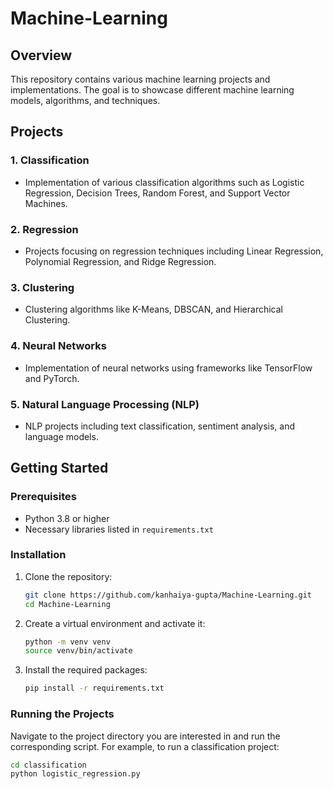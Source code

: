 # Machine-Learning

## Overview

This repository contains various machine learning projects and implementations. The goal is to showcase different machine learning models, algorithms, and techniques.

## Projects

### 1. Classification
- Implementation of various classification algorithms such as Logistic Regression, Decision Trees, Random Forest, and Support Vector Machines.

### 2. Regression
- Projects focusing on regression techniques including Linear Regression, Polynomial Regression, and Ridge Regression.

### 3. Clustering
- Clustering algorithms like K-Means, DBSCAN, and Hierarchical Clustering.

### 4. Neural Networks
- Implementation of neural networks using frameworks like TensorFlow and PyTorch.

### 5. Natural Language Processing (NLP)
- NLP projects including text classification, sentiment analysis, and language models.

## Getting Started

### Prerequisites

- Python 3.8 or higher
- Necessary libraries listed in `requirements.txt`

### Installation

1. Clone the repository:
    ```sh
    git clone https://github.com/kanhaiya-gupta/Machine-Learning.git
    cd Machine-Learning
    ```

2. Create a virtual environment and activate it:
    ```sh
    python -m venv venv
    source venv/bin/activate
    ```

3. Install the required packages:
    ```sh
    pip install -r requirements.txt
    ```

### Running the Projects

Navigate to the project directory you are interested in and run the corresponding script. For example, to run a classification project:
```sh
cd classification
python logistic_regression.py
